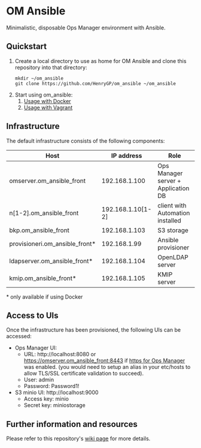 # OM Ansible

Minimalistic, disposable Ops Manager environment with Ansible.

## Quickstart
1. Create a local directory to use as home for OM Ansible and clone this repository into that directory:
   ```
   mkdir ~/om_ansible
   git clone https://github.com/HenryGP/om_ansible ~/om_ansible
   ```
1. Start using om_ansible:
   1. [Usage with Docker](https://github.com/HenryGP/om_ansible/wiki/Usage-with-Docker)
   1. [Usage with Vagrant](https://github.com/HenryGP/om_ansible/wiki/Usage-with-Vagrant)

## Infrastructure
The default infrastructure consists of the following components:

|Host|IP address|Role|
|-|-|-|
|omserver.om_ansible_front|192.168.1.100|Ops Manager server + Application DB|
|n\[1-2\].om_ansible_front|192.168.1.10\[1-2\]|client with Automation installed|
|bkp.om_ansible_front|192.168.1.103|S3 storage|  
|provisioneri.om_ansible_front*|192.168.1.99|Ansible provisioner|
|ldapserver.om_ansible_front*|192.168.1.104|OpenLDAP server|
|kmip.om_ansible_front*|192.168.1.105|KMIP server|

\* only available if using Docker

## Access to UIs
Once the infrastructure has been provisioned, the following UIs can be accessed:
- Ops Manager UI: 
   - URL: http://localhost:8080 or https://omserver.om_ansible_front:8443 if [https for Ops Manager](https://github.com/HenryGP/om_ansible/wiki/Security#https-for-ops-manager-server-) was enabled. (you would need to setup an alias in your etc/hosts to allow TLS/SSL certificate validation to succeed). 
   - User: admin
   - Password: Password1!
- S3 minio UI: http://localhost:9000
   - Access key: minio
   - Secret key: miniostorage

## Further information and resources
Please refer to this repository's [wiki page](https://github.com/HenryGP/om_ansible/wiki) for more details. 
